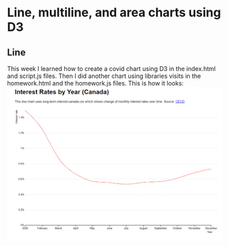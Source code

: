 # Line, multiline, and area charts using D3

## Line
This week I learned how to create a covid chart using D3 in the index.html and script.js files. Then I did another chart using libraries visits in the homework.html and the homework.js files. This is how it looks:
![Canada_interest_rates](Canada_int_rts.png)
